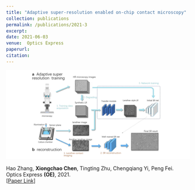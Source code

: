```yaml
---
title: "Adaptive super-resolution enabled on-chip contact microscopy"
collection: publications
permalink: /publications/2021-3
excerpt: 
date: 2021-06-03
venue:  Optics Express
paperurl:  
citation: 
---
```


<p align="center">
  <img width="700" src="../figures/2021-OE-Zhang.png">
</p>

<!-- ![](../figures/2021-OE-Zhang.png)   -->
Hao Zhang, **Xiongchao Chen**, Tingting Zhu, Chengqiang Yi, Peng Fei.  
Optics Express **(OE)**, 2021.  
[[Paper Link](https://opg.optica.org/OE/fulltext.cfm?uri=oe-29-20-31754)]

